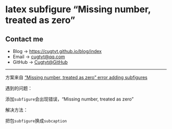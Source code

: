 # latex subfigure “Missing number, treated as zero”

## Contact me

* Blog -> <https://cugtyt.github.io/blog/index>
* Email -> <cugtyt@qq.com>
* GitHub -> [Cugtyt@GitHub](https://github.com/Cugtyt)

---

方案来自 [“Missing number, treated as zero” error adding subfigures](https://tex.stackexchange.com/questions/139507/missing-number-treated-as-zero-error-adding-subfigures)

遇到的问题：

添加`subfigure`会出现错误，“Missing number, treated as zero”

解决方法：

把包`subfigure`换成`subcaption`